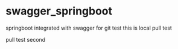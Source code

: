 # swagger_springboot
springboot integrated with swagger
for git test
this is local
pull test

pull test second

